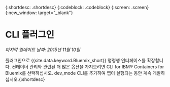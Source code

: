 {:shortdesc: .shortdesc}
{:codeblock: .codeblock}
{:screen: .screen}
{:new_window: target="_blank"}

# CLI 플러그인
*마지막 업데이트 날짜: 2015년 11월 10일*

플러그인으로 {{site.data.keyword.Bluemix_short}} 명령행 인터페이스를 확장합니다. 컨테이너 관리와 관련된 더 많은 옵션을 가져오려면 CLI for IBM® Containers for Bluemix를 선택하십시오. dev_mode CLI를 추가하여 앱이 실행되는 동안 계속 개발하십시오.{:shortdesc}
